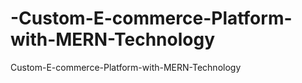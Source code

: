 # -Custom-E-commerce-Platform-with-MERN-Technology
 Custom-E-commerce-Platform-with-MERN-Technology
